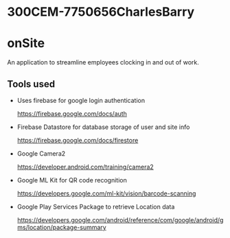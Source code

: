 # 300CEM-7750656CharlesBarry
# onSite

An application to streamline employees clocking in and out of work.

## Tools used

- Uses firebase for google login authentication 

  https://firebase.google.com/docs/auth

- Firebase Datastore for database storage of user and site info

  https://firebase.google.com/docs/firestore

- Google Camera2 

  https://developer.android.com/training/camera2

- Google ML Kit for QR code recognition

  https://developers.google.com/ml-kit/vision/barcode-scanning

- Google Play Services Package to retrieve Location data

  https://developers.google.com/android/reference/com/google/android/gms/location/package-summary
